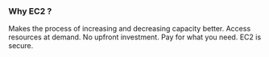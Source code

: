### Why EC2 ?
Makes the process of increasing and decreasing capacity better.
Access resources at demand.
No upfront investment.
Pay for what you need.
EC2 is secure.

